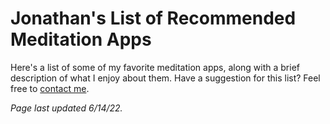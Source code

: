 # Jonathan's List of Recommended Meditation Apps

Here's a list of some of my favorite meditation apps, along with a brief description of what I enjoy about them. Have a suggestion for this list? Feel free to [contact me](https://github.com/scheiber).

_Page last updated 6/14/22._